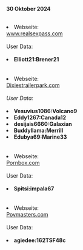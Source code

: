 <b>30 Oktober 2024</b>
<br>
<br>
<li>Webseite: </li> <a href="https://www.realsexpass.com/login">www.realsexpass.com</a>
<br>
<br>
User Data: </b>
<br>
<br>
<li><b>Elliott21:Brener21</b></li>

<br>
<br>
<li>Webseite: </li> <a href="https://Dixiestrailerpark.com">Dixiestrailerpark.com</a>
<br>
<br>
<i>User Data: </i>
<br>
<br>
<li><b>Vesuvius1086:Volcano9</b></li>
<li><b>Eddy1267:Canada12</b></li>
<li><b>desijais6660:Galaxian</b></li>
<li><b>Buddyllama:Merrill</b></li>
<li><b>Edubya69:Marine33</b></li>

<br>
<br>
<li>Webseite: </li> <a href="https://pornbox.com/application/studio/list">Pornbox.com</a>
<br>
<br>
User Data: </b>
<br>
<br>
<li><b>Spitsi:impala67</b></li>

<br>
<br>
<li>Webseite: </li> <a href="https://povmasters.com">Povmasters.com</a>
<br>
<br>
User Data: </b>
<br>
<br>
<li><b>agiedee:162TSF48c</b></li>
